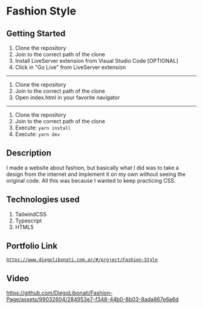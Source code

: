 # Fashion Style

## Getting Started

1. Clone the repository
2. Join to the correct path of the clone
3. Install LiveServer extension from Visual Studio Code [OPTIONAL]
4. Click in "Go Live" from LiveServer extension

---

1. Clone the repository
2. Join to the correct path of the clone
3. Open index.html in your favorite navigator

---

1. Clone the repository
2. Join to the correct path of the clone
3. Execute: `yarn install`
4. Execute: `yarn dev`

## Description

I made a website about fashion, but basically what I did was to take a design from the internet and implement it on my own without seeing the original code. All this was because I wanted to keep practicing CSS.

## Technologies used

1. TailwindCSS
2. Typescript
3. HTML5

## Portfolio Link

[`https://www.diegolibonati.com.ar/#/project/Fashion-Style`](https://www.diegolibonati.com.ar/#/project/Fashion-Style)

## Video

https://github.com/DiegoLibonati/Fashion-Page/assets/99032604/284953e7-f348-44b0-8b03-8ada867e6a6d

